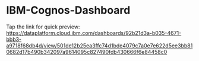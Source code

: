 # IBM-Cognos-Dashboard
Tap the link for quick preview:
https://dataplatform.cloud.ibm.com/dashboards/92b21d3a-b035-4671-bbb3-a9718f68db4d/view/501de12b25ea3ffc74d1bde4079c7a0e7e622d5ee3bb810682d17b490b342097a9614095c827490fdb430666f6e84458c0
